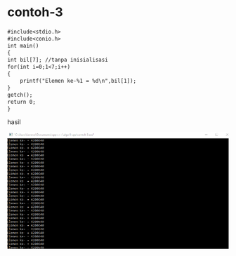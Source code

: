 # contoh-3

    #include<stdio.h>
    #include<conio.h>
    int main()
    {
    int bil[7]; //tanpa inisialisasi
    for(int i=0;1<7;i++)
    {
        printf("Elemen ke-%1 = %d\n",bil[1]);
    }
    getch();
    return 0;
    }
    
    
    
    
    
    
hasil

![img](https://github.com/hamdanyuapi/contoh-3/blob/master/contoh%203.png?raw=true)
